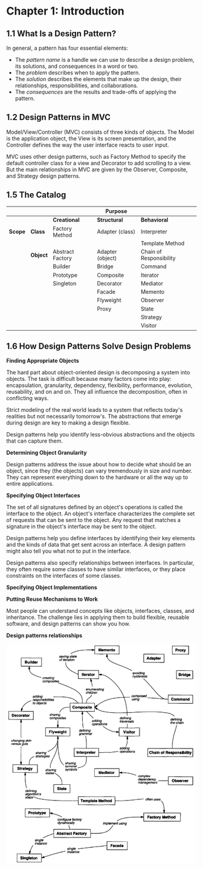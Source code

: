 # Chapter 1: Introduction

## 1.1 What Is a Design Pattern?

In general, a pattern has four essential elements:

* The *pattern name* is a handle we can use to describe a design problem, its solutions, and consequences in a word or two.
* The *problem* describes when to apply the pattern.
* The *solution* describes the elements that make up the design, their relationships, responsibilities, and collaborations.
* The *consequences* are the results and trade-offs of applying the pattern.

## 1.2 Design Patterns in MVC

Model/View/Controller (MVC) consists of three kinds of objects. The Model is the application object, the View is its screen presentation, and the Controller defines the way the user interface reacts to user input.

MVC uses other design patterns, such as Factory Method to specify the default controller class for a view and Decorator to add scrolling to a view. But the main relationships in MVC are given by the Observer, Composite, and Strategy design patterns.

## 1.5 The Catalog

|           |            |                  |      Purpose     |                         |
|-----------|------------|------------------|------------------|-------------------------|
|           |            |  **Creational**  |  **Structural**  |      **Behavioral**     |
| **Scope** |  **Class** | Factory Method   | Adapter (class)  | Interpreter             |
|           |            |                  |                  | Template Method         |
|           | **Object** | Abstract Factory | Adapter (object) | Chain of Responsibility |
|           |            | Builder          | Bridge           | Command                 |
|           |            | Prototype        | Composite        | Iterator                |
|           |            | Singleton        | Decorator        | Mediator                |
|           |            |                  | Facade           | Memento                 |
|           |            |                  | Flyweight        | Observer                |
|           |            |                  | Proxy            | State                   |
|           |            |                  |                  | Strategy                |
|           |            |                  |                  | Visitor                 |

## 1.6 How Design Patterns Solve Design Problems

**Finding Appropriate Objects**

The hard part about object-oriented design is decomposing a system into objects. The task is difficult because many factors come into play: encapsulation, granularity, dependency, flexibility, performance, evolution, reusability, and on and on. They all influence the decomposition, often in conflicting ways.

Strict modeling of the real world leads to a system that reflects today's realities but not necessarily tomorrow's. The abstractions that emerge during design are key to making a design flexible.

Design patterns help you identify less-obvious abstractions and the objects that can capture them.

**Determining Object Granularity**

Design patterns address the issue about how to decide what should be an object, since they (the objects) can vary tremendously in size and number. They can represent everything down to the hardware or all the way up to entire applications.

**Specifying Object Interfaces**

The set of all signatures defined by an object's operations is called the interface to the object. An object's interface characterizes the complete set of requests that can be sent to the object. Any request that matches a signature in the object's interface may be sent to the object.

Design patterns help you define interfaces by identifying their key elements and the kinds of data that get sent across an interface. A design pattern might also tell you what not to put in the interface.

Design patterns also specify relationships between interfaces. In particular, they often require some classes to have similar interfaces, or they place constraints on the interfaces of some classes.

**Specifying Object Implementations**

**Putting Reuse Mechanisms to Work**

Most people can understand concepts like objects, interfaces, classes, and inheritance. The challenge lies in applying them to build flexible, reusable software, and design patterns can show you how.

**Design patterns relationships**

![Image of the relationships among design patterns](./image/design-patterns-relationships.png "Relationships among design patterns")
